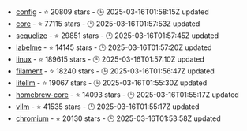 - [config](https://github.com/nikitavoloboev/config) - ⭐ 20809 stars - 🕒 2025-03-16T01:58:15Z updated
- [core](https://github.com/home-assistant/core) - ⭐ 77115 stars - 🕒 2025-03-16T01:57:53Z updated
- [sequelize](https://github.com/sequelize/sequelize) - ⭐ 29851 stars - 🕒 2025-03-16T01:57:45Z updated
- [labelme](https://github.com/wkentaro/labelme) - ⭐ 14145 stars - 🕒 2025-03-16T01:57:20Z updated
- [linux](https://github.com/torvalds/linux) - ⭐ 189615 stars - 🕒 2025-03-16T01:57:10Z updated
- [filament](https://github.com/google/filament) - ⭐ 18240 stars - 🕒 2025-03-16T01:56:47Z updated
- [litellm](https://github.com/BerriAI/litellm) - ⭐ 19067 stars - 🕒 2025-03-16T01:55:30Z updated
- [homebrew-core](https://github.com/Homebrew/homebrew-core) - ⭐ 14093 stars - 🕒 2025-03-16T01:55:17Z updated
- [vllm](https://github.com/vllm-project/vllm) - ⭐ 41535 stars - 🕒 2025-03-16T01:55:17Z updated
- [chromium](https://github.com/chromium/chromium) - ⭐ 20130 stars - 🕒 2025-03-16T01:53:58Z updated
